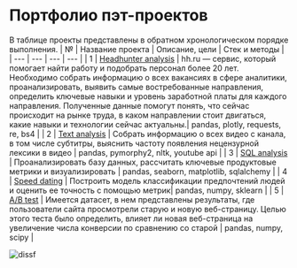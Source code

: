 # Портфолио пэт-проектов
В таблице проекты представлены в обратном хронологическом порядке выполнения.
| № | Название проекта | Описание, цели | Стек и методы |
| --- | --- | --- | --- |
| 1 | [Headhunter analysis](https://github.com/dissf/pet-projects/tree/main/data_analytics/headhunter_analysis) | hh.ru — сервис, который помогает найти работу и подобрать персонал более 20 лет. Необходимо собрать информацию о всех вакансиях в сфере аналитики, проанализировать, выявить самые востребованные направления, определить ключевые навыки и уровень заработной платы для каждого направления. Полученные данные помогут понять, что сейчас происходит на рынке труда, в каком направлении стоит двигаться, какие навыки и технологии сейчас актуальны.| pandas, plotly, requests, re, bs4 |
| 2 | [Text analysis](https://github.com/dissf/pet-projects/tree/main/data_analytics/text_analysis) | Собрать информацию о всех видео с канала, в том числе субтитры, выяснить частоту появления нецензурной лексики в видео | pandas, pymorphy2, nltk, youtube api |
| 3 | [SQL analysis](https://github.com/dissf/pet-projects/tree/main/data_analytics/sql_analysis) | Проанализировать базу данных, рассчитать ключевые продуктовые метрики и визуализировать | pandas, seaborn, matplotlib, sqlalchemy |
| 4 | [Speed dating](https://github.com/dissf/pet-projects/tree/main/data_science/speed_dating) | Построить модель классификации предпочтений людей и оценить ее точность с помощью метрик| pandas, numpy, sklearn |
| 5 | [A/B test](https://github.com/dissf/pet-projects/tree/main/data_analytics/ab_test) | Имеется датасет, в нем представлены результаты, где пользователи сайта просмотрели старую и новую веб-страницу. Целью этого теста было определить, влияет ли новая веб-страница на увеличение числа конверсии по сравнению со старой | pandas, numpy, scipy |  
  
  
<p align="left"> <img src="https://komarev.com/ghpvc/?username=dissf&label=Profile%20views&color=0e75b6&style=flat" alt="dissf" /> </p>
